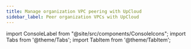 ```yaml
---
title: Manage organization VPC peering with UpCloud
sidebar_label: Peer organization VPCs with UpCloud
---
```


import ConsoleLabel from "@site/src/components/ConsoleIcons";
import Tabs from '@theme/Tabs';
import TabItem from '@theme/TabItem';

